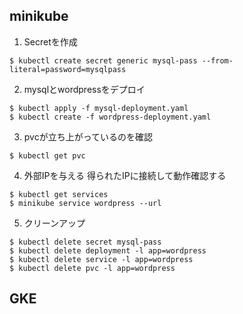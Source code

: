 ## minikube

1. Secretを作成
```
$ kubectl create secret generic mysql-pass --from-literal=password=mysqlpass
```

2. mysqlとwordpressをデプロイ
```
$ kubectl apply -f mysql-deployment.yaml
$ kubectl create -f wordpress-deployment.yaml
```

3. pvcが立ち上がっているのを確認
```
$ kubectl get pvc
```

4. 外部IPを与える
得られたIPに接続して動作確認する
```
$ kubectl get services
$ minikube service wordpress --url
```

5. クリーンアップ
```
$ kubectl delete secret mysql-pass
$ kubectl delete deployment -l app=wordpress
$ kubectl delete service -l app=wordpress
$ kubectl delete pvc -l app=wordpress
```

## GKE
